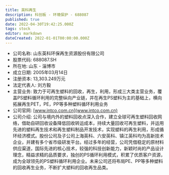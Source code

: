 ```yaml
---
title: 英科再生
description: 科创板 - 环境保护 - 688087
published: true
date: 2022-04-30T19:42:25.000Z
tags: stock
editor: markdown
dateCreated: 2022-01-01T00:00:00.000Z
---
```


- 公司名称: 山东英科环保再生资源股份有限公司
- 股票代码: 688087.SH
- 所在地: 山东 - 淄博市
- 成立日期: 2005年03月14日
- 注册资本: 13,303.249万元
- 法定代表人: 刘方毅
- 主营业务: 致力于可再生塑料的回收，再生，利用，形成三大类主营业务，覆盖PS塑料循环利用的完整纵向产业链，并在再生PS塑料为主的基础上，横向拓展再生PET，PE，PP等多种塑料循环利用业务
- 公司官网: [www.intco.com.cn](www.intco.com.cn)
- 公司介绍: 公司与境内外的塑料回收点深入合作，建立全球可再生塑料回收网络，借助自研回收设备降低回收转运成本，持续大量回收可再生塑料，并运用先进的塑料再生技术和再生塑料制品开发技术，实现塑料的再生利用，形成循环经济模式。股份公司及子公司上海英科、六安英科、镇江英科均为高新技术企业，并建有多个省市级研发平台。经过多年的经营，公司凭借稳定的原材料供应渠道，国际先进的核心技术，较强的科技创新能力，新颖时尚的产品设计理念，精益求精的品质要求，独创的PS循环利用模式，积累了优质客户资源，成为全球领先的PS塑料循环利用企业。未来公司还将布局PE、PP等多种塑料的回收再生业务，不断扩大塑料的回收再生品类。



